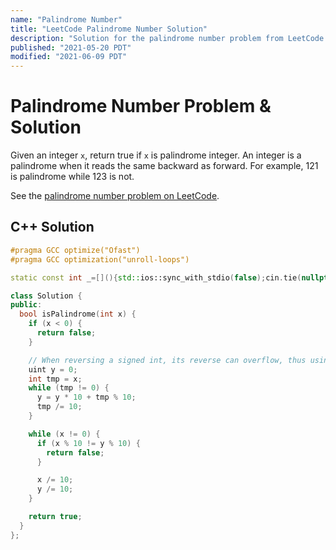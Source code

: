 ```yaml
---
name: "Palindrome Number"
title: "LeetCode Palindrome Number Solution"
description: "Solution for the palindrome number problem from LeetCode."
published: "2021-05-20 PDT"
modified: "2021-06-09 PDT"
---
```


# Palindrome Number Problem & Solution

Given an integer `x`, return true if `x` is palindrome integer. An integer is a palindrome when it reads the same backward as forward. For example, 121 is palindrome while 123 is not.

See the [palindrome number problem on LeetCode](https://leetcode.com/problems/palindrome-number).

## C++ Solution

```cpp
#pragma GCC optimize("Ofast")
#pragma GCC optimization("unroll-loops")

static const int _=[](){std::ios::sync_with_stdio(false);cin.tie(nullptr);cout.tie(nullptr);return 0;}();

class Solution {
public:
  bool isPalindrome(int x) {
    if (x < 0) {
      return false;
    }

    // When reversing a signed int, its reverse can overflow, thus using unsigned int.
    uint y = 0;
    int tmp = x;
    while (tmp != 0) {
      y = y * 10 + tmp % 10;
      tmp /= 10;
    }

    while (x != 0) {
      if (x % 10 != y % 10) {
        return false;
      }

      x /= 10;
      y /= 10;
    }

    return true;
  }
};
```
